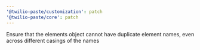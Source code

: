 ```yaml
---
'@twilio-paste/customization': patch
'@twilio-paste/core': patch
---
```


Ensure that the elements object cannot have duplicate element names, even across different casings of the names
